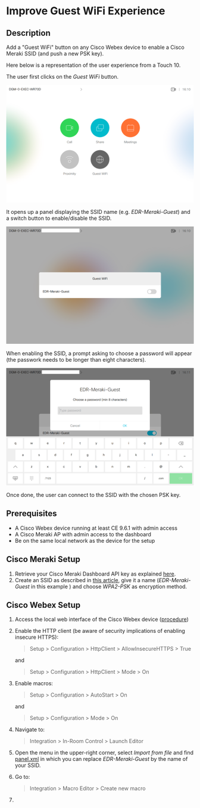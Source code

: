 # Improve Guest WiFi Experience

## Description
Add a "Guest WiFi" button on any Cisco Webex device to enable a Cisco Meraki SSID (and push a new PSK key).

Here below is a representation of the user experience from a Touch 10.

The user first clicks on the *Guest WiFi* button. 

![](images/guest_wifi_1.png)

It opens up a panel displaying the SSID name (e.g. *EDR-Meraki-Guest*) and a switch button to enable/disable the SSID. 

![](images/guest_wifi_2.png)

When enabling the SSID, a prompt asking to choose a password will appear (the passwork needs to be longer than eight characters).

![](images/guest_wifi_3.png)

Once done, the user can connect to the SSID with the chosen PSK key.


## Prerequisites

- A Cisco Webex device running at least CE 9.6.1 with admin access
- A Cisco Meraki AP with admin access to the dashboard
- Be on the same local network as the device for the setup

## Cisco Meraki Setup

1. Retrieve your Cisco Meraki Dashboard API key as explained [here](https://developer.cisco.com/meraki/api/#/rest/getting-started).
2. Create an SSID as described in [this article](https://documentation.meraki.com/MR/WiFi_Basics_and_Best_Practices/Configuring_Simple_Guest_and_Internal_Wireless_Networks), give it a name (*EDR-Meraki-Guest* in this example ) and choose *WPA2-PSK* as encryption method.

## Cisco Webex Setup

1. Access the local web interface of the Cisco Webex device ([procedure](https://help.webex.com/en-us/n5pqqcm/Advanced-Settings-for-Room-and-Desk-Devices))
2. Enable the HTTP client (be aware of security implications of enabling insecure HTTPS):
     > Setup > Configuration > HttpClient > AllowInsecureHTTPS > True

     and

     > Setup > Configuration > HttpClient > Mode > On
3. Enable macros:
     > Setup > Configuration > AutoStart > On

     and

     > Setup > Configuration > Mode > On
4. Navigate to:
     > Integration > In-Room Control > Launch Editor

5. Open the menu in the upper-right corner, select *Import from file* and find [panel.xml](./panel.xml) in which you can replace *EDR-Meraki-Guest* by the name of your SSID.
6. Go to:
     > Integration > Macro Editor > Create new macro
7.
